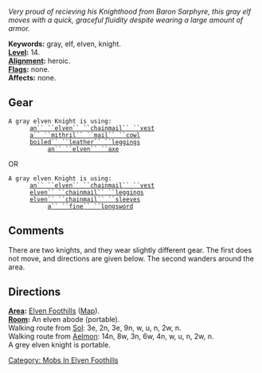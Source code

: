 *Very proud of recieving his Knighthood from Baron Sarphyre, this gray
elf moves with a quick, graceful fluidity despite wearing a large amount
of armor.*

**Keywords:** gray, elf, elven, knight.  
**[Level](Level.md "wikilink"):** 14.  
**[Alignment](Alignment.md "wikilink"):** heroic.  
**[Flags](:Category:_Mob_Types.md "wikilink"):** none.  
**Affects:** none.  

## Gear

`A gray elven Knight is using:`  
<worn on body>`      `[`an`` ``elven`` ``chainmail`` ``vest`](Elven_Chainmail_Vest.md "wikilink")  
<worn on head>`      `[`a`` ``mithril`` ``mail`` ``cowl`](Mithril_Mail_Cowl.md "wikilink")  
<worn on legs>`      `[`boiled`` ``leather`` ``leggings`](Boiled_Leather_Leggings_(Foothills).md "wikilink")  
<wielded>`           `[`an`` ``elven`` ``axe`](Elven_Axe.md "wikilink")

OR

`A gray elven Knight is using:`  
<worn on body>`      `[`an`` ``elven`` ``chainmail`` ``vest`](Elven_Chainmail_Vest.md "wikilink")  
<worn on legs>`      `[`elven`` ``chainmail`` ``leggings`](Elven_Chainmail_Leggings.md "wikilink")  
<worn on arms>`      `[`elven`` ``chainmail`` ``sleeves`](Elven_Chainmail_Sleeves.md "wikilink")  
<wielded>`           `[`a`` ``fine`` ``longsword`](Fine_Longsword.md "wikilink")

## Comments

There are two knights, and they wear slightly different gear. The first
does not move, and directions are given below. The second wanders around
the area.

## Directions

**[Area](:Category:_Areas.md "wikilink"):** [Elven
Foothills](:Category:_Elven_Foothills.md "wikilink")
([Map](Elven_Foothills_Map.md "wikilink")).  
**[Room](:Category:_Rooms.md "wikilink"):** An elven abode (portable).  
Walking route from [Sol](Sol.md "wikilink"): 3e, 2n, 3e, 9n, w, u, n,
2w, n.  
Walking route from [Aelmon](Aelmon.md "wikilink"): 14n, 8w, 3n, 6w, 4n,
w, u, n, 2w, n.  
A grey elven knight is portable.  

[Category: Mobs In Elven
Foothills](Category:_Mobs_In_Elven_Foothills "wikilink")
